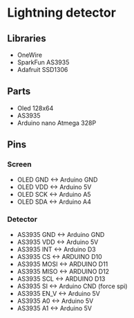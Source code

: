 # Lightning detector

## Libraries

- OneWire
- SparkFun AS3935
- Adafruit SSD1306

## Parts

- Oled 128x64
- AS3935
- Arduino nano Atmega 328P

## Pins

### Screen

- OLED GND <-> Arduino GND
- OLED VDD <-> Arduino 5V
- OLED SCK <-> Arduino A5
- OLED SDA <-> Arduino A4

### Detector

- AS3935 GND <-> Arduino GND
- AS3935 VDD <-> Arduino 5V
- AS3935 INT <-> Arduino D3
- AS3935 CS <-> ARDUINO D10
- AS3935 MOSI <-> ARDUINO D11
- AS3935 MISO <-> ARDUINO D12
- AS3935 SCL <-> ARDUINO D13
- AS3935 SI <-> Arduino CND (force spi)
- AS3935 EN_V <-> Arduino 5V
- AS3935 A0 <-> Arduino 5V
- AS3935 A1 <-> Arduino 5V